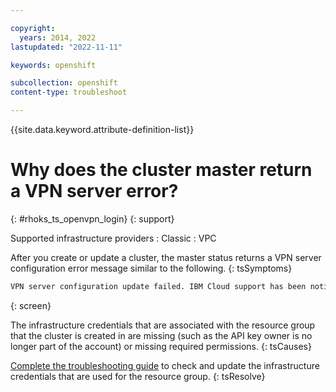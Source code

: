 ```yaml
---

copyright:
  years: 2014, 2022
lastupdated: "2022-11-11"

keywords: openshift

subcollection: openshift
content-type: troubleshoot

---
```


{{site.data.keyword.attribute-definition-list}}



# Why does the cluster master return a VPN server error?
{: #rhoks_ts_openvpn_login}
{: support}

Supported infrastructure providers
:   Classic
:   VPC 


After you create or update a cluster, the master status returns a VPN server configuration error message similar to the following.
{: tsSymptoms}

```sh
VPN server configuration update failed. IBM Cloud support has been notified and is working to resolve this issue.
```
{: screen}


The infrastructure credentials that are associated with the resource group that the cluster is created in are missing (such as the API key owner is no longer part of the account) or missing required permissions.
{: tsCauses}


[Complete the troubleshooting guide](/docs/openshift?topic=openshift-cluster_infra_errors) to check and update the infrastructure credentials that are used for the resource group.
{: tsResolve}






